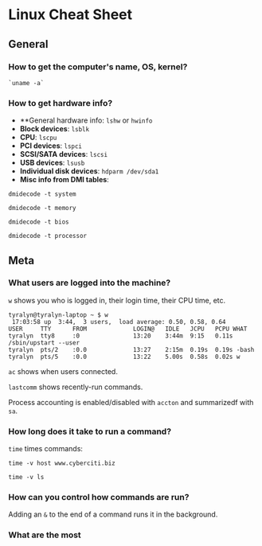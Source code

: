 # Linux Cheat Sheet

## General

### How to get the computer's name, OS, kernel?

```
`uname -a`
```

### How to get hardware info?

* **General hardware info: `lshw` or `hwinfo`
* **Block devices**: `lsblk`
* **CPU**: `lscpu`
* **PCI devices**: `lspci`
* **SCSI/SATA devices**: `lscsi`
* **USB devices**: `lsusb`
* **Individual disk devices**: `hdparm /dev/sda1`
* **Misc info from DMI tables**: 
```
dmidecode -t system

dmidecode -t memory

dmidecode -t bios

dmidecode -t processor
```

## Meta

### What users are logged into the machine?

`w` shows you who is logged in, their login time, their CPU time, etc.

```
tyralyn@tyralyn-laptop ~ $ w
 17:03:58 up  3:44,  3 users,  load average: 0.50, 0.58, 0.64
USER     TTY      FROM             LOGIN@   IDLE   JCPU   PCPU WHAT
tyralyn  tty8     :0               13:20    3:44m  9:15   0.11s /sbin/upstart --user
tyralyn  pts/2    :0.0             13:27    2:15m  0.19s  0.19s -bash
tyralyn  pts/5    :0.0             13:22    5.00s  0.58s  0.02s w
```

`ac` shows when users connected.

`lastcomm` shows recently-run commands.

Process accounting is enabled/disabled with `accton` and summarizedf with `sa`.

### How long does it take to run a command?

`time` times commands:

```
time -v host www.cyberciti.biz

time -v ls
```

### How can you control how commands are run?

Adding an `&` to the end of a command runs it in the background.



### What are the most